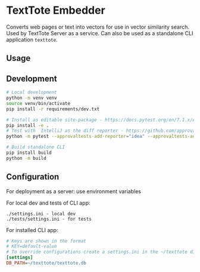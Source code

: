 # TextTote Embedder

Converts web pages or text into vectors for use in vector similarity search.
Used by TextTote Server as a service.
Can also be used as a standalone CLI application `texttote`.

## Usage


## Development

```sh
# Local development
python -m venv venv
source venv/bin/activate
pip install -r requirements/dev.txt

# Install as editable site-package - https://docs.pytest.org/en/7.1.x/explanation/goodpractices.html
pip install -e .
# Test with  IntelliJ as the diff reporter - https://github.com/approvals/ApprovalTests.Python.PytestPlugin
python -m pytest --approvaltests-add-reporter="idea" --approvaltests-add-reporter-args="diff";

# Build standalone CLI
pip install build
python -m build
```

## Configuration

For deployment as a server: use environment variables

For local dev and tests of CLI app:

```
./settings.ini - local dev
./tests/settings.ini - for tests
```

For installed CLI app:

```ini
# Keys are shown in the format
# KEY=default-value
# To override configurations create a settings.ini in the ~/texttote directory
[settings]
DB_PATH=~/texttote/texttote.db
```